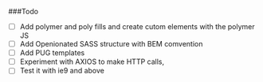 ###Todo

- [ ] Add polymer and poly fills and create cutom elements with the polymer JS
- [ ] Add Openionated SASS structure with BEM comvention
- [ ] Add PUG templates
- [ ] Experiment with AXIOS to make HTTP calls,
- [ ] Test it with ie9 and above
